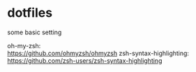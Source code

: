 dotfiles
========

some basic setting

oh-my-zsh:  
https://github.com/ohmyzsh/ohmyzsh
zsh-syntax-highlighting:  
https://github.com/zsh-users/zsh-syntax-highlighting
